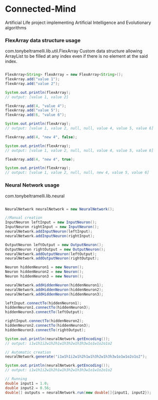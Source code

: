 Connected-Mind
==============

Artificial Life project implementing Artificial Intelligence and Evolutionary algorithms

### FlexArray data structure usage
com.tonybeltramelli.lib.util.FlexArray
Custom data structure allowing ArrayList to be filled at any index even if there is no element at the said index.

```java

FlexArray<String> flexArray = new FlexArray<String>();
flexArray.add("value 1");
flexArray.add("value 2");

System.out.println(flexArray);
// output: [value 1, value 2]

flexArray.add(4, "value 4");
flexArray.add("value 5");
flexArray.add(6, "value 6");

System.out.println(flexArray);
// output: [value 1, value 2, null, null, value 4, value 5, value 6]

flexArray.add(4, "new 4", false);

System.out.println(flexArray);
// output: [value 1, value 2, null, null, value 4, value 5, value 6]

flexArray.add(4, "new 4", true);

System.out.println(flexArray);
// output: [value 1, value 2, null, null, new 4, value 5, value 6]

```

### Neural Network usage
com.tonybeltramelli.lib.neural

```java

NeuralNetwork neuralNetwork = new NeuralNetwork();

//Manual creation
InputNeuron leftInput = new InputNeuron();
InputNeuron rightInput = new InputNeuron();
neuralNetwork.addInputNeuron(leftInput);
neuralNetwork.addInputNeuron(rightInput);

OutputNeuron leftOutput = new OutputNeuron();
OutputNeuron rightOutput = new OutputNeuron();
neuralNetwork.addOutputNeuron(leftOutput);
neuralNetwork.addOutputNeuron(rightOutput);

Neuron hiddenNeuron1 = new Neuron();
Neuron hiddenNeuron2 = new Neuron();
Neuron hiddenNeuron3 = new Neuron();

neuralNetwork.addHiddenNeuron(hiddenNeuron1);
neuralNetwork.addHiddenNeuron(hiddenNeuron2);
neuralNetwork.addHiddenNeuron(hiddenNeuron3);

leftInput.connectTo(hiddenNeuron1);
hiddenNeuron1.connectTo(hiddenNeuron3);
hiddenNeuron3.connectTo(leftOutput);

rightInput.connectTo(hiddenNeuron2);
hiddenNeuron2.connectTo(hiddenNeuron3);
hiddenNeuron3.connectTo(rightOutput);

System.out.println(neuralNetwork.getEncoding());
// output: i1w1h1i2w1h2h1w1h3h2w1h3h3w1o1w1o2o1o2

// Automatic creation
neuralNetwork.generate("i1w1h1i2w1h2h1w1h3h2w1h3h3w1o1w1o2o1o2");

System.out.println(neuralNetwork.getEncoding());
// output: i1w1h1i2w1h2h1w1h3h2w1h3h3w1o1w1o2o1o2

// Running
double input1 = 1.0;
double input2 = 0.56;
double[] outputs = neuralNetwork.run(new double[]{input1, input2});

```